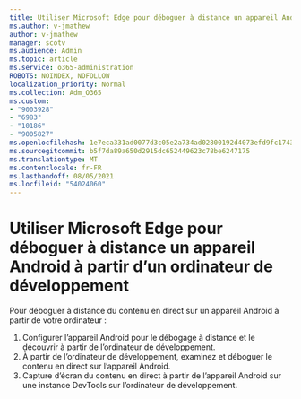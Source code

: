 ```yaml
---
title: Utiliser Microsoft Edge pour déboguer à distance un appareil Android à partir d’un ordinateur de développement
ms.author: v-jmathew
author: v-jmathew
manager: scotv
ms.audience: Admin
ms.topic: article
ms.service: o365-administration
ROBOTS: NOINDEX, NOFOLLOW
localization_priority: Normal
ms.collection: Adm_O365
ms.custom:
- "9003928"
- "6983"
- "10186"
- "9005827"
ms.openlocfilehash: 1e7eca331ad0077d3c05e2a734ad02800192d4073efd9fc17431e11b7e691883
ms.sourcegitcommit: b5f7da89a650d2915dc652449623c78be6247175
ms.translationtype: MT
ms.contentlocale: fr-FR
ms.lasthandoff: 08/05/2021
ms.locfileid: "54024060"
---
```

# <a name="use-microsoft-edge-to-remotely-debug-an-android-device-from-a-development-computer"></a>Utiliser Microsoft Edge pour déboguer à distance un appareil Android à partir d’un ordinateur de développement

Pour déboguer à distance du contenu en direct sur un appareil Android à partir de votre ordinateur :

1. Configurer l’appareil Android pour le débogage à distance et le découvrir à partir de l’ordinateur de développement.
2. À partir de l’ordinateur de développement, examinez et déboguer le contenu en direct sur l’appareil Android.
3. Capture d’écran du contenu en direct à partir de l’appareil Android sur une instance DevTools sur l’ordinateur de développement.

